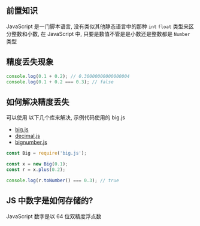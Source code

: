 ## 前置知识

JavaScript 是一门脚本语言, 没有类似其他静态语言中的那种 `int` `float` 类型来区分整数和小数,
在 JavaScript 中, 只要是数值不管是是小数还是整数都是 `Number` 类型

## 精度丢失现象

```js
console.log(0.1 + 0.2); // 0.30000000000000004
console.log(0.1 + 0.2 === 0.3); // false
```

## 如何解决精度丢失

可以使用 以下几个库来解决, 示例代码使用的 big.js

- [big.js](https://github.com/MikeMcl/big.js)
- [decimal.js](https://github.com/MikeMcl/decimal.js)
- [bignumber.js](https://github.com/MikeMcl/big.js)

```js
const Big = require('big.js');

const x = new Big(0.1);
const r = x.plus(0.2);

console.log(r.toNumber() === 0.3); // true
```

## JS 中数字是如何存储的?

JavaScript 数字是以 64 位双精度浮点数

